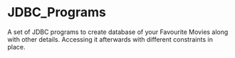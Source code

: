 # JDBC_Programs
A set of JDBC programs to create database of your Favourite Movies along with other details. Accessing it afterwards with different constraints in place.
